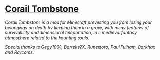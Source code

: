 # [Corail Tombstone](https://www.curseforge.com/minecraft/mc-mods/corail-tombstone)
*Corail Tombstone is a mod for Minecraft preventing you from losing your belongings on death by keeping them in a grave, with many features of survivability and dimensional teleportation, in a medieval fantasy atmosphere related to the haunting souls.*

*Special thanks to Gegy1000, Barteks2X, Runemoro, Paul Fulham, Darkhax and Raycoms.*